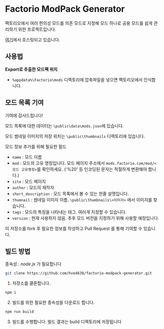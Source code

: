 # Factorio ModPack Generator

팩토리오에서 여러 편의성 모드를 의존 모드로 지정해 모드 하나로 공용 모드를 쉽게 관리하기 위한 프로젝트입니다.

[여기](https://hve4638.github.io/deploy/factorio-modpack-generator/)에서 호스팅되고 있습니다.

## 사용법

**Export로 추출한 모드팩 위치**

- `%appdata%\Factorio\mods` 디렉토리에 압축파일을 넣으면 팩토리오에서 인식합니다.

## 모드 목록 기여

기여에 감사드립니다!

모드 목록에 대한 데이터는 `\public\data\mods.json`에 있습니다.

모드 썸네일 이미지의 저장 위치는 `\public\thumbnails` 디렉토리에 있습니다.

모드 정보 추가를 위해 필요한 필드
- `name` : 모드 이름
- `mod` : 모드의 고유 명칭입니다. 모드 페이지 주소에서 `mods.factorio.com/mod/<모드 고유명칭>`를 확인하세요. ('%20' 등 인코딩된 문자는 적절하게 변환해야 합니다.)
- `site` : 모드 페이지
- `author` : 모드의 제작자
- `short_description` : 모드 목록에서 볼 수 있는 한줄 설명입니다.
- `thumnail` : 썸네일 이미지 이름. `\public\thumbnails\<이미지>` 에서 이미지를 찾습니다.
- `tags` : 모드의 특징을 나타내는 태그. 여러개 지정할 수 있습니다.
- `version` : 현재 사용하지 않음. 추후 모드 버전을 지정하기 위해 사용할 예정입니다.

이 저장소를 fork 후 필요한 정보를 작성하고 Pull Request 를 통해 기여할 수 있습니다.

## 빌드 방법

종속성 : *node.js* 가 필요합니다

```bash
git clone https://github.com/hve4638/factorio-modpack-generator.git
```

1. 저장소를 클론합니다.

```bash
npm i
```

2. 빌드를 위한 필요한 종속성을 다운로드 합니다.

```bash
npm run build
```

3. 빌드를 수행합니다. 빌드 결과는 build 디렉토리에 저장됩니다